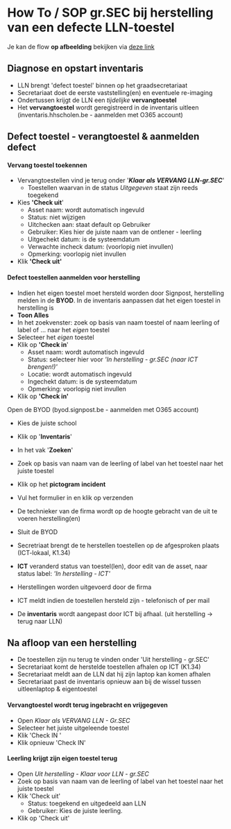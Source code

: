 # How To / SOP gr.SEC bij herstelling van een defecte LLN-toestel
Je kan de flow **op afbeelding** bekijken via [deze link](https://inventaris.hhscholen.be/img/flow.png)

## Diagnose en opstart inventaris
- LLN brengt 'defect toestel' binnen op het graadsecretariaat
- Secretariaat doet de eerste vaststelling(en) en eventuele re-imaging
- Ondertussen krijgt de LLN een *tijdelijke* **vervangtoestel**
- Het **vervangtoestel** wordt geregistreerd in de inventaris uitleen (inventaris.hhscholen.be - aanmelden met O365 account)

## Defect toestel - verangtoestel & aanmelden defect

#### Vervang toestel toekennen
-   Vervangtoestellen vind je terug onder '**_Klaar als VERVANG LLN-gr.SEC_**'  
	-   Toestellen waarvan in de status *Uitgegeven* staat zijn reeds toegekend
-   Kies **'Check uit**'
	-   Asset naam: wordt automatisch ingevuld
	-   Status: niet wijzigen
	-   Uitchecken aan: staat default op Gebruiker
	-   Gebruiker: Kies hier de juiste naam van de ontlener - leerling
	-   Uitgechekt datum: is de systeemdatum
	-   Verwachte incheck datum: (voorlopig niet invullen)
	-   Opmerking: voorlopig niet invullen
-   Klik **'Check uit'**

#### Defect toestellen aanmelden voor herstelling
-   Indien het eigen toestel moet hersteld worden door Signpost, herstelling melden in de **BYOD**.
In de inventaris aanpassen dat het eigen toestel in herstelling is
-   **Toon Alles**
-   In het zoekvenster: zoek op basis van naam toestel of naam leerling of label of … naar het *eigen* toestel
-   Selecteer het *eigen* toestel
-   Klik op **'Check in**'
	-   Asset naam: wordt automatisch ingevuld
	-   Status: selecteer hier voor _'In herstelling - gr.SEC (naar ICT brengen!)'_
	-   Locatie: wordt automatisch ingevuld
	-   Ingechekt datum: is de systeemdatum
	-   Opmerking: voorlopig niet invullen
-   Klik op **'Check in'**

Open de BYOD (byod.signpost.be - aanmelden met O365 account)
-   Kies de juiste school
-   Klik op '**Inventaris**'
-   In het vak '**Zoeken**'
	
-   Zoek op basis van naam van de leerling of label van het toestel naar het juiste toestel
-   Klik op het **pictogram** **incident**
-   Vul het formulier in en klik op verzenden
-   De technieker van de firma wordt op de hoogte gebracht van de uit te voeren herstelling(en)
-   Sluit de BYOD

-   Secretriaat brengt de te herstellen toestellen op de afgesproken plaats (ICT-lokaal, K1.34)
-	**ICT** veranderd status van toestel(len), door edit van de asset, naar status label: _'In herstelling - ICT'_
-   Herstellingen worden uitgevoerd door de firma
-   ICT meldt indien de toestellen hersteld zijn - telefonisch of per mail
-   De **inventaris** wordt aangepast door ICT bij afhaal. (uit herstelling -> terug naar LLN)

## Na afloop van een herstelling
-   De toestellen zijn nu terug te vinden onder 'Uit herstelling - gr.SEC'
-   Secretariaat komt de herstelde toestellen afhalen op ICT (K1.34)
-   Secretariaat meldt aan de LLN dat hij zijn laptop kan komen afhalen
-   Secretariaat past de inventaris opnieuw aan bij de wissel tussen uitleenlaptop & eigentoestel
#### Vervangtoestel wordt terug ingebracht en vrijgegeven
-   Open *Klaar als VERVANG LLN - Gr.SEC*
-   Selecteer het juiste uitgeleende toestel
-   Klik 'Check IN '
-   Klik opnieuw 'Check IN' 
#### Leerling krijgt zijn eigen toestel terug
-   Open *Uit herstelling - Klaar voor LLN - gr.SEC*
-   Zoek op basis van naam van de leerling of label van het toestel naar het juiste toestel
-   Klik 'Check uit'
	-   Status: toegekend en uitgedeeld aan LLN
	-   Gebruiker: Kies de juiste leerling.
-   Klik op 'Check uit'
